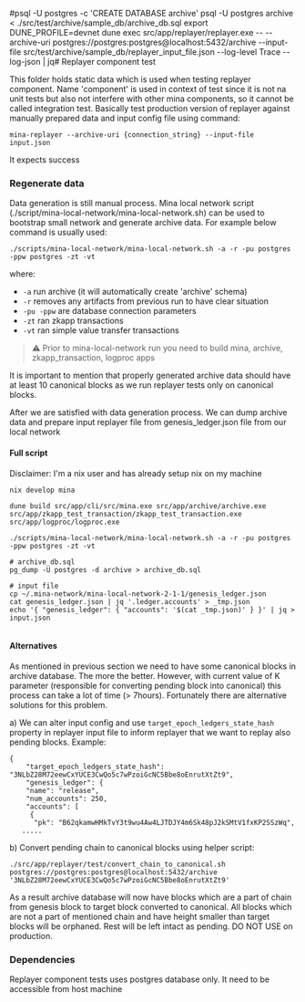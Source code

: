 #psql -U postgres -c 'CREATE DATABASE archive'
psql -U postgres archive < ./src/test/archive/sample_db/archive_db.sql
export DUNE_PROFILE=devnet
dune exec src/app/replayer/replayer.exe -- --archive-uri postgres://postgres:postgres@localhost:5432/archive --input-file src/test/archive/sample_db/replayer_input_file.json --log-level Trace --log-json  | jq# Replayer component test

This folder holds static data which is used when testing replayer component. Name 'component' is used in context of test since it is not na unit tests but also not interfere with other mina components, so it cannot be called integration test. Basically test production version of replayer against manually prepared data and input config file using command:

```
mina-replayer --archive-uri {connection_string} --input-file input.json
```

It expects success

### Regenerate data

Data generation is still manual process. Mina local network script (./script/mina-local-network/mina-local-network.sh) can be used to bootstrap small network and generate archive data. For example below command is usually used:

```
./scripts/mina-local-network/mina-local-network.sh -a -r -pu postgres -ppw postgres -zt -vt
```

where:
- `-a` run archive (it will automatically create 'archive' schema)
- `-r` removes any artifacts from previous run to have clear situation
- `-pu -ppw` are database connection parameters
- `-zt` ran zkapp transactions
- `-vt` ran simple value transfer transactions

> :warning: Prior to mina-local-network run you need to build mina, archive, zkapp_transaction, logproc apps

It is important to mention that properly generated archive data should have at least 10 canonical blocks as we run replayer tests only on canonical blocks.

After we are satisfied with data generation process. We can dump archive data and prepare input replayer file from genesis_ledger.json file from our local network

#### Full script

Disclaimer: I'm a nix user and has already setup nix on my machine

```
nix develop mina

dune build src/app/cli/src/mina.exe src/app/archive/archive.exe src/app/zkapp_test_transaction/zkapp_test_transaction.exe src/app/logproc/logproc.exe

./scripts/mina-local-network/mina-local-network.sh -a -r -pu postgres -ppw postgres -zt -vt

# archive_db.sql
pg_dump -U postgres -d archive > archive_db.sql

# input file
cp ~/.mina-network/mina-local-network-2-1-1/genesis_ledger.json
cat genesis_ledger.json | jq '.ledger.accounts' > _tmp.json
echo '{ "genesis_ledger": { "accounts": '$(cat _tmp.json)' } }' | jq > input.json


```

#### Alternatives

As mentioned in previous section we need to have some canonical blocks in archive database. The more the better. However, with current value of K parameter (responsible for converting pending block into canonical) this process can take a lot of time (> 7hours). Fortunately there are alternative solutions  for this problem.

a) We can alter input config and use `target_epoch_ledgers_state_hash` property in replayer input file to inform replayer that we want to replay also pending blocks. Example:

```
{
    "target_epoch_ledgers_state_hash": "3NLbZ28M72eewCxYUCE3CwQo5c7wPzoiGcNC5Bbe8oEnrutXtZt9",
    "genesis_ledger": {
    "name": "release",
    "num_accounts": 250,
    "accounts": [
     {
      "pk": "B62qkamwHMkTvY3t9wu4Aw4LJTDJY4m6Sk48pJ2kSMtV1fxKP2SSzWq",
   .....

```

b) Convert pending chain to canonical blocks using helper script:

`./src/app/replayer/test/convert_chain_to_canonical.sh postgres://postgres:postgres@localhost:5432/archive '3NLbZ28M72eewCxYUCE3CwQo5c7wPzoiGcNC5Bbe8oEnrutXtZt9'`

As a result archive database will now have blocks which are a part of chain from genesis block to target block converted to canonical. All blocks which are not a part of mentioned chain and have height smaller than target blocks will be orphaned. Rest will be left intact as pending. DO NOT USE on production.

### Dependencies

Replayer component tests uses postgres database only. It need to be accessible from host machine


